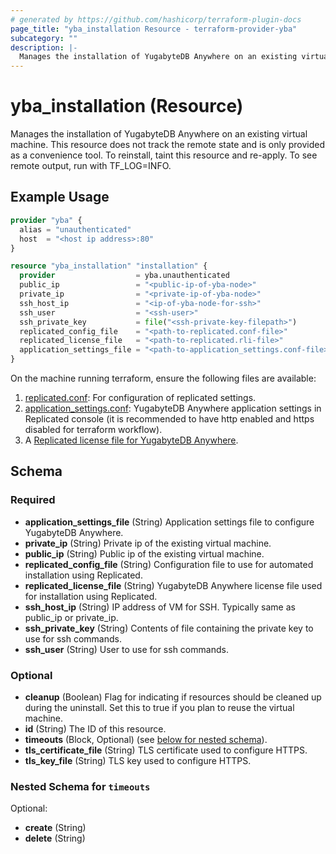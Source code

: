 ```yaml
---
# generated by https://github.com/hashicorp/terraform-plugin-docs
page_title: "yba_installation Resource - terraform-provider-yba"
subcategory: ""
description: |-
  Manages the installation of YugabyteDB Anywhere on an existing virtual machine.
---
```


# yba_installation (Resource)

Manages the installation of YugabyteDB Anywhere on an existing virtual machine. This resource does not track the remote state and is only provided as a convenience tool. To reinstall, taint this resource and re-apply. To see remote output, run with TF_LOG=INFO.

## Example Usage

```terraform
provider "yba" {
  alias = "unauthenticated"
  host  = "<host ip address>:80"
}

resource "yba_installation" "installation" {
  provider                  = yba.unauthenticated
  public_ip                 = "<public-ip-of-yba-node>"
  private_ip                = "<private-ip-of-yba-node>"
  ssh_host_ip               = "<ip-of-yba-node-for-ssh>"
  ssh_user                  = "<ssh-user>"
  ssh_private_key           = file("<ssh-private-key-filepath>")
  replicated_config_file    = "<path-to-replicated.conf-file>"
  replicated_license_file   = "<path-to-replicated.rli-file>"
  application_settings_file = "<path-to-application_settings.conf-file>"
}
```

On the machine running terraform, ensure the following files are available:

1. [replicated.conf](https://github.com/yugabyte/terraform-provider-yba/blob/main/modules/resources/replicated.conf): For configuration of replicated settings.
1. [application_settings.conf](https://github.com/yugabyte/terraform-provider-yba/blob/main/modules/resources/application_settings.conf): YugabyteDB Anywhere application settings in Replicated console (it is recommended to have http enabled and https disabled for terraform workflow).
1. A [Replicated license file for YugabyteDB Anywhere](https://docs.yugabyte.com/preview/yugabyte-platform/install-yugabyte-platform/install-software/default/#upload-the-license-file).

<!-- schema generated by tfplugindocs -->
## Schema

### Required

- **application_settings_file** (String) Application settings file to configure YugabyteDB Anywhere.
- **private_ip** (String) Private ip of the existing virtual machine.
- **public_ip** (String) Public ip of the existing virtual machine.
- **replicated_config_file** (String) Configuration file to use for automated installation using Replicated.
- **replicated_license_file** (String) YugabyteDB Anywhere license file used for installation using Replicated.
- **ssh_host_ip** (String) IP address of VM for SSH. Typically same as public_ip or private_ip.
- **ssh_private_key** (String) Contents of file containing the private key to use for ssh commands.
- **ssh_user** (String) User to use for ssh commands.

### Optional

- **cleanup** (Boolean) Flag for indicating if resources should be cleaned up during the uninstall. Set this to true if you plan to reuse the virtual machine.
- **id** (String) The ID of this resource.
- **timeouts** (Block, Optional) (see [below for nested schema](#nestedblock--timeouts)).
- **tls_certificate_file** (String) TLS certificate used to configure HTTPS.
- **tls_key_file** (String) TLS key used to configure HTTPS.

<a id="nestedblock--timeouts"></a>

### Nested Schema for `timeouts`

Optional:

- **create** (String)
- **delete** (String)
